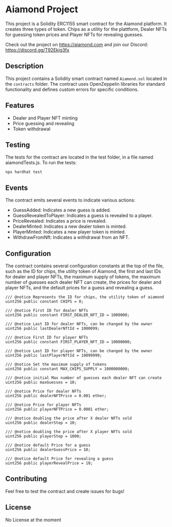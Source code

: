 # Aiamond Project

This project is a Solidity ERC1155 smart contract for the Aiamond platform. It creates three types of token. Chips as a utility for the plattform, Dealer NFTs for guessing token prices and Player NFTs for revealing guesses.

Check out the project on https://aiamond.com and join our Discord: https://discord.gg/T92Ekjg3fx

## Description

This project contains a Solidity smart contract named `Aiamond.sol` located in the `contracts` folder. The contract uses OpenZeppelin libraries for standard functionality and defines custom errors for specific conditions.

## Features

- Dealer and Player NFT minting
- Price guessing and revealing
- Token withdrawal

## Testing
The tests for the contract are located in the test folder, in a file named aiamondTests.js. To run the tests:

```shell
npx hardhat test
```

## Events
The contract emits several events to indicate various actions:

 - GuessAdded: Indicates a new guess is added.
 - GuessRevealedToPlayer: Indicates a guess is revealed to a player.
 - PriceRevealed: Indicates a price is revealed.
 - DealerMinted: Indicates a new dealer token is minted.
 - PlayerMinted: Indicates a new player token is minted.
 - WithdrawFromNft: Indicates a withdrawal from an NFT.

## Configuration
The contract contains several configuration constants at the top of the file, such as the ID for chips, the utility token of Aiamond, the first and last IDs for dealer and player NFTs, the maximum supply of tokens, the maximum number of guesses each dealer NFT can create, the prices for dealer and player NFTs, and the default prices for a guess and revealing a guess.

```solidity
/// @notice Represents the ID for chips, the utility token of aiamond
uint256 public constant CHIPS = 0;

/// @notice First ID for dealer NFTs
uint256 public constant FIRST_DEALER_NFT_ID = 1000000;

/// @notice Last ID for dealer NFTs, can be changed by the owner
uint256 public lastDealerNftId = 1000099;

/// @notice First ID for player NFTs
uint256 public constant FIRST_PLAYER_NFT_ID = 10000000;

/// @notice Last ID for player NFTs, can be changed by the owner
uint256 public lastPlayerNftId = 10099999;

/// @notice Set the maximum supply of tokens
uint256 public constant MAX_CHIPS_SUPPLY = 1000000000;

/// @notice initial Max number of guesses each dealer NFT can create
uint256 public maxGuesses = 10;

/// @notice Price for dealer NFTs
uint256 public dealerNFTPrice = 0.001 ether;

/// @notice Price for player NFTs
uint256 public playerNFTPrice = 0.0001 ether;

/// @notice doubling the price after X dealer NFTs sold
uint256 public dealerStep = 10;

/// @notice doubling the price after X player NFTs sold
uint256 public playerStep = 1000;

/// @notice default Price for a guess
uint256 public dealerGuessPrice = 10;

/// @notice default Price for revealing a guess
uint256 public playerRevealPrice = 10;
```

## Contributing
Feel free to test the contract and create issues for bugs!

## License
No License at the moment